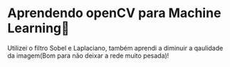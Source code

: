 # Aprendendo openCV para Machine Learning🧠
Utilizei o filtro Sobel e Laplaciano, também aprendi a diminuir a qaulidade da imagem(Bom para não deixar a rede muito pesada)!
